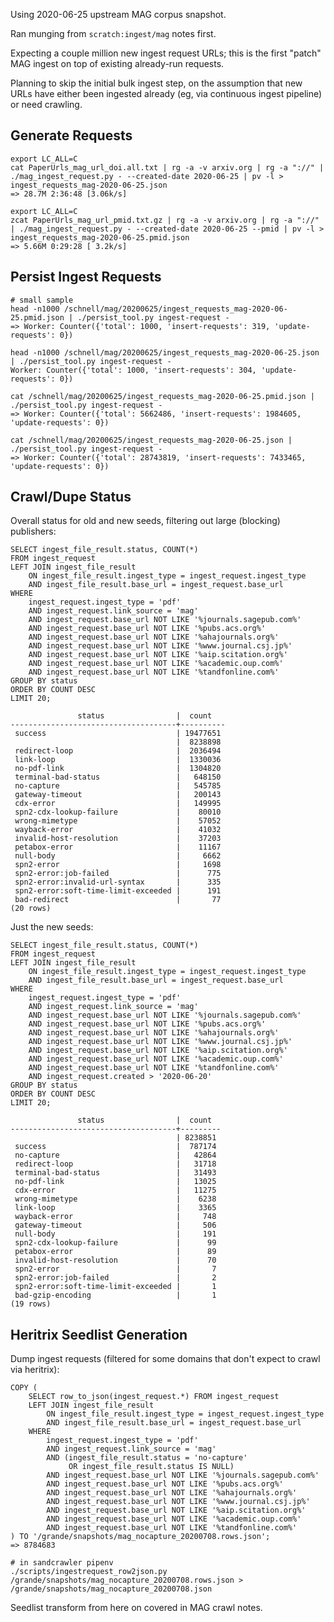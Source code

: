 
Using 2020-06-25 upstream MAG corpus snapshot.

Ran munging from `scratch:ingest/mag` notes first.

Expecting a couple million new ingest request URLs; this is the first "patch"
MAG ingest on top of existing already-run requests.

Planning to skip the initial bulk ingest step, on the assumption that new URLs
have either been ingested already (eg, via continuous ingest pipeline) or need
crawling.

## Generate Requests

    export LC_ALL=C
    cat PaperUrls_mag_url_doi.all.txt | rg -a -v arxiv.org | rg -a "://" | ./mag_ingest_request.py - --created-date 2020-06-25 | pv -l > ingest_requests_mag-2020-06-25.json
    => 28.7M 2:36:48 [3.06k/s]

    export LC_ALL=C
    zcat PaperUrls_mag_url_pmid.txt.gz | rg -a -v arxiv.org | rg -a "://" | ./mag_ingest_request.py - --created-date 2020-06-25 --pmid | pv -l > ingest_requests_mag-2020-06-25.pmid.json
    => 5.66M 0:29:28 [ 3.2k/s]

## Persist Ingest Requests

    # small sample
    head -n1000 /schnell/mag/20200625/ingest_requests_mag-2020-06-25.pmid.json | ./persist_tool.py ingest-request -
    => Worker: Counter({'total': 1000, 'insert-requests': 319, 'update-requests': 0})

    head -n1000 /schnell/mag/20200625/ingest_requests_mag-2020-06-25.json | ./persist_tool.py ingest-request -
    Worker: Counter({'total': 1000, 'insert-requests': 304, 'update-requests': 0})

    cat /schnell/mag/20200625/ingest_requests_mag-2020-06-25.pmid.json | ./persist_tool.py ingest-request -
    => Worker: Counter({'total': 5662486, 'insert-requests': 1984605, 'update-requests': 0})

    cat /schnell/mag/20200625/ingest_requests_mag-2020-06-25.json | ./persist_tool.py ingest-request -
    => Worker: Counter({'total': 28743819, 'insert-requests': 7433465, 'update-requests': 0})

## Crawl/Dupe Status

Overall status for old and new seeds, filtering out large (blocking)
publishers:

    SELECT ingest_file_result.status, COUNT(*)
    FROM ingest_request
    LEFT JOIN ingest_file_result
        ON ingest_file_result.ingest_type = ingest_request.ingest_type
        AND ingest_file_result.base_url = ingest_request.base_url
    WHERE 
        ingest_request.ingest_type = 'pdf'
        AND ingest_request.link_source = 'mag'
        AND ingest_request.base_url NOT LIKE '%journals.sagepub.com%'
        AND ingest_request.base_url NOT LIKE '%pubs.acs.org%'
        AND ingest_request.base_url NOT LIKE '%ahajournals.org%'
        AND ingest_request.base_url NOT LIKE '%www.journal.csj.jp%'
        AND ingest_request.base_url NOT LIKE '%aip.scitation.org%'
        AND ingest_request.base_url NOT LIKE '%academic.oup.com%'
        AND ingest_request.base_url NOT LIKE '%tandfonline.com%'
    GROUP BY status
    ORDER BY COUNT DESC
    LIMIT 20;

                   status                |  count
    -------------------------------------+----------
     success                             | 19477651
                                         |  8238898
     redirect-loop                       |  2036494
     link-loop                           |  1330036
     no-pdf-link                         |  1304820
     terminal-bad-status                 |   648150
     no-capture                          |   545785
     gateway-timeout                     |   200143
     cdx-error                           |   149995
     spn2-cdx-lookup-failure             |    80010
     wrong-mimetype                      |    57052
     wayback-error                       |    41032
     invalid-host-resolution             |    37203
     petabox-error                       |    11167
     null-body                           |     6662
     spn2-error                          |     1698
     spn2-error:job-failed               |      775
     spn2-error:invalid-url-syntax       |      335
     spn2-error:soft-time-limit-exceeded |      191
     bad-redirect                        |       77
    (20 rows)

Just the new seeds:

    SELECT ingest_file_result.status, COUNT(*)
    FROM ingest_request
    LEFT JOIN ingest_file_result
        ON ingest_file_result.ingest_type = ingest_request.ingest_type
        AND ingest_file_result.base_url = ingest_request.base_url
    WHERE 
        ingest_request.ingest_type = 'pdf'
        AND ingest_request.link_source = 'mag'
        AND ingest_request.base_url NOT LIKE '%journals.sagepub.com%'
        AND ingest_request.base_url NOT LIKE '%pubs.acs.org%'
        AND ingest_request.base_url NOT LIKE '%ahajournals.org%'
        AND ingest_request.base_url NOT LIKE '%www.journal.csj.jp%'
        AND ingest_request.base_url NOT LIKE '%aip.scitation.org%'
        AND ingest_request.base_url NOT LIKE '%academic.oup.com%'
        AND ingest_request.base_url NOT LIKE '%tandfonline.com%'
        AND ingest_request.created > '2020-06-20'
    GROUP BY status
    ORDER BY COUNT DESC
    LIMIT 20;

                   status                |  count  
    -------------------------------------+---------
                                         | 8238851
     success                             |  787174
     no-capture                          |   42864
     redirect-loop                       |   31718
     terminal-bad-status                 |   31493
     no-pdf-link                         |   13025
     cdx-error                           |   11275
     wrong-mimetype                      |    6238
     link-loop                           |    3365
     wayback-error                       |     748
     gateway-timeout                     |     506
     null-body                           |     191
     spn2-cdx-lookup-failure             |      99
     petabox-error                       |      89
     invalid-host-resolution             |      70
     spn2-error                          |       7
     spn2-error:job-failed               |       2
     spn2-error:soft-time-limit-exceeded |       1
     bad-gzip-encoding                   |       1
    (19 rows)

## Heritrix Seedlist Generation

Dump ingest requests (filtered for some domains that don't expect to crawl via
heritrix):

    COPY (  
        SELECT row_to_json(ingest_request.*) FROM ingest_request
        LEFT JOIN ingest_file_result
            ON ingest_file_result.ingest_type = ingest_request.ingest_type
            AND ingest_file_result.base_url = ingest_request.base_url
        WHERE
            ingest_request.ingest_type = 'pdf'
            AND ingest_request.link_source = 'mag'
            AND (ingest_file_result.status = 'no-capture'
                 OR ingest_file_result.status IS NULL)
            AND ingest_request.base_url NOT LIKE '%journals.sagepub.com%'
            AND ingest_request.base_url NOT LIKE '%pubs.acs.org%'
            AND ingest_request.base_url NOT LIKE '%ahajournals.org%'
            AND ingest_request.base_url NOT LIKE '%www.journal.csj.jp%'
            AND ingest_request.base_url NOT LIKE '%aip.scitation.org%'
            AND ingest_request.base_url NOT LIKE '%academic.oup.com%'
            AND ingest_request.base_url NOT LIKE '%tandfonline.com%'
    ) TO '/grande/snapshots/mag_nocapture_20200708.rows.json';
    => 8784683

    # in sandcrawler pipenv
    ./scripts/ingestrequest_row2json.py /grande/snapshots/mag_nocapture_20200708.rows.json > /grande/snapshots/mag_nocapture_20200708.json

Seedlist transform from here on covered in MAG crawl notes.
